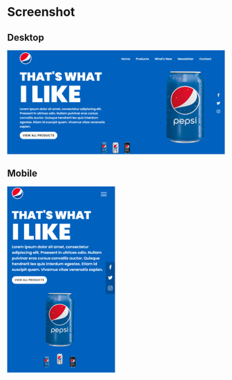# Screenshot

## Desktop

<img src="./spepsi1.png" width=550px>

## Mobile

<img src="./spepsi2.png" width=250px>
